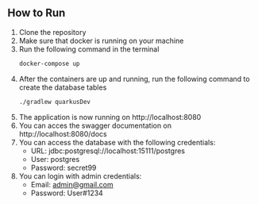 ## How to Run
1. Clone the repository
2. Make sure that docker is running on your machine
3. Run the following command in the terminal
    ```bash
    docker-compose up
    ```
4. After the containers are up and running, run the following command to create the database tables
    ```bash
    ./gradlew quarkusDev
    ```
5. The application is now running on http://localhost:8080
6. You can acces the swagger documentation on http://localhost:8080/docs
7. You can access the database with the following credentials:
    - URL: jdbc:postgresql://localhost:15111/postgres
    - User: postgres
    - Password: secret99
8. You can login with admin credentials:
    - Email: admin@gmail.com
    - Password: User#1234